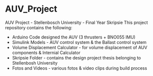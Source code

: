 # AUV_Project
AUV Project - Stellenbosch University - Final Year Skripsie
This project repository contains the following: 
- Arduino Code designed the AUV (3 thrusters + BNO055 IMU)
- Simulink Models - AUV control system & the Ballast control system
- Volume Displacement Calculator - for volume displacement of AUV components & Internial Calculator
- Skripsie Folder - contains the design project thesis belonging to Stellenbosh University
- Fotos and Videos - various fotos & video clips during build process

